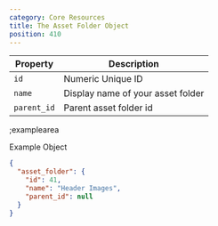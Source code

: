 ```yaml
---
category: Core Resources
title: The Asset Folder Object
position: 410
---
```


| Property | Description |
|---|---|
| `id` | Numeric Unique ID |
| `name` | Display name of your asset folder |
| `parent_id` | Parent asset folder id |

;examplearea

Example Object
 
```json
{
  "asset_folder": {
    "id": 41,
    "name": "Header Images",
    "parent_id": null
  }
}
```
